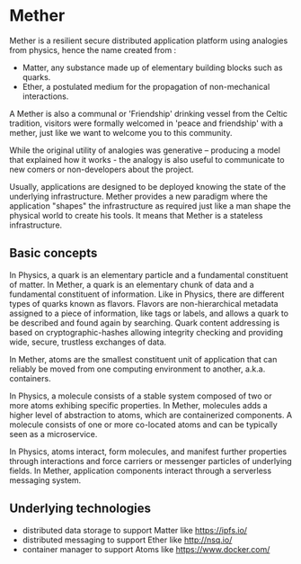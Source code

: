 # Mether

Mether is a resilient secure distributed application platform using analogies from physics, hence the name created from :
* Matter, any substance made up of elementary building blocks such as quarks.
* Ether, a postulated medium for the propagation of non-mechanical interactions.

A Mether is also a communal or 'Friendship' drinking vessel from the Celtic tradition, visitors were formally welcomed in 'peace and friendship' with a mether, just like we want to welcome you to this community.

While the original utility of analogies was generative – producing a model that explained how it works - the analogy is also useful to communicate to new comers or non-developers about the project. 

Usually, applications are designed to be deployed knowing the state of the underlying infrastructure. Mether provides a new paradigm where the application "shapes" the infrastructure as required just like a man shape the physical world to create his tools. It means that Mether is a stateless infrastructure. 

## Basic concepts

In Physics, a quark is an elementary particle and a fundamental constituent of matter. In Mether, a quark is an elementary chunk of data and a fundamental constituent of information. Like in Physics, there are different types of quarks known as flavors. Flavors are non-hierarchical metadata assigned to a piece of information, like tags or labels, and allows a quark to be described and found again by searching. Quark content addressing is based on cryptographic-hashes allowing integrity checking and providing wide, secure, trustless exchanges of data. 

In Mether, atoms are the smallest constituent unit of application that can reliably be moved from one computing environment to another, a.k.a. containers. 

In Physics, a molecule consists of a stable system composed of two or more atoms exhibing specific properties. In Mether, molecules adds a higher level of abstraction to atoms, which are containerized components. A molecule consists of one or more co-located atoms and can be typically seen as a microservice.

In Physics, atoms interact, form molecules, and manifest further properties through interactions and force carriers or messenger particles of underlying fields. In Mether, application components interact through a serverless messaging system.

## Underlying technologies

* distributed data storage to support Matter like https://ipfs.io/
* distributed messaging to support Ether like http://nsq.io/
* container manager to support Atoms like https://www.docker.com/ 



